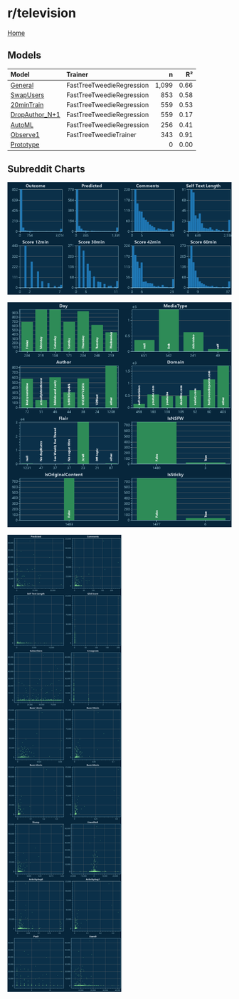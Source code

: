 # r/television

[Home](../index.md)

## Models

|Model|Trainer|n|R²|
|:---|:---|---:|---:|
|[General](models/guess_television_General.md)|FastTreeTweedieRegression|1,099|0.66|
|[SwapUsers](models/guess_television_SwapUsers.md)|FastTreeTweedieRegression|853|0.58|
|[20minTrain](models/guess_television_20minTrain.md)|FastTreeTweedieRegression|559|0.53|
|[DropAuthor_N+1](models/guess_television_DropAuthor_N+1.md)|FastTreeTweedieRegression|559|0.17|
|[AutoML](models/guess_television_AutoML.md)|FastTreeTweedieRegression|256|0.41|
|[Observe1](models/guess_television_Observe1.md)|FastTreeTweedieTrainer|343|0.91|
|[Prototype](models/guess_television_Prototype.md)||0|0.00|

## Subreddit Charts

![r/television Distributions](../images/guess_television_Distributions.png "r/television Distributions")

![r/television Categorical](../images/guess_television_Catagorical.png "r/television Categorical")

![r/television Correlation](../images/guess_television_Correlations.png "r/television Correlation")

